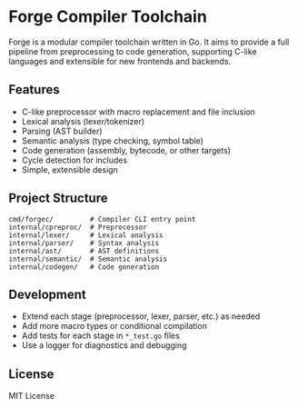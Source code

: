 
# Forge Compiler Toolchain

Forge is a modular compiler toolchain written in Go. It aims to provide a full pipeline from preprocessing to code generation, supporting C-like languages and extensible for new frontends and backends.

## Features

- C-like preprocessor with macro replacement and file inclusion
- Lexical analysis (lexer/tokenizer)
- Parsing (AST builder)
- Semantic analysis (type checking, symbol table)
- Code generation (assembly, bytecode, or other targets)
- Cycle detection for includes
- Simple, extensible design

## Project Structure

```
cmd/forgec/         # Compiler CLI entry point
internal/cpreproc/  # Preprocessor
internal/lexer/     # Lexical analysis
internal/parser/    # Syntax analysis
internal/ast/       # AST definitions
internal/semantic/  # Semantic analysis
internal/codegen/   # Code generation
```

## Development

- Extend each stage (preprocessor, lexer, parser, etc.) as needed
- Add more macro types or conditional compilation
- Add tests for each stage in `*_test.go` files
- Use a logger for diagnostics and debugging

## License

MIT License
